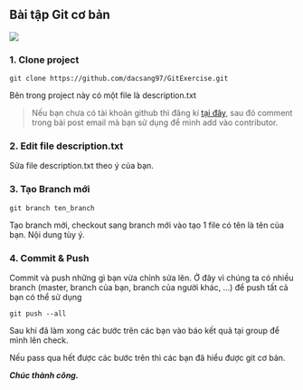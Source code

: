 ## Bài tập Git cơ bản

![](http://techkids.vn/blog/wp-content/uploads/2017/02/6-30-12_Git1.jpg)
### 1. Clone project
```
git clone https://github.com/dacsang97/GitExercise.git
```
Bên trong project này có một file là description.txt
> Nếu bạn chưa có tài khoản github thì đăng kí [tại đây](https://github.com/join?source=header-home), sau đó comment trong bài post email mà bạn sử dụng để mình add vào contributor.

### 2. Edit file description.txt
Sửa file description.txt theo ý của bạn.

### 3. Tạo Branch mới
```
git branch ten_branch
```
Tạo branch mới, checkout sang branch mới vào tạo 1 file có tên là tên của bạn. Nội dung tùy ý.

### 4. Commit & Push
Commit và push những gì bạn vừa chỉnh sửa lên. Ở đây vì chúng ta có nhiều branch (master, branch của bạn, branch của người khác, ...) để push tất cả bạn có thể sử dụng
```
git push --all
```
 
Sau khi đã làm xong các bước trên các bạn vào báo kết quả tại group để mình lên check.


Nếu pass qua hết được các bước trên thì các bạn đã hiểu được git cơ bản.

***Chúc thành công.***